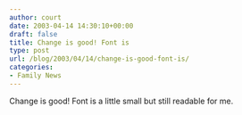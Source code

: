 ```yaml
---
author: court
date: 2003-04-14 14:30:10+00:00
draft: false
title: Change is good! Font is
type: post
url: /blog/2003/04/14/change-is-good-font-is/
categories:
- Family News
---
```


Change is good!  Font is a little small but still readable for me.
